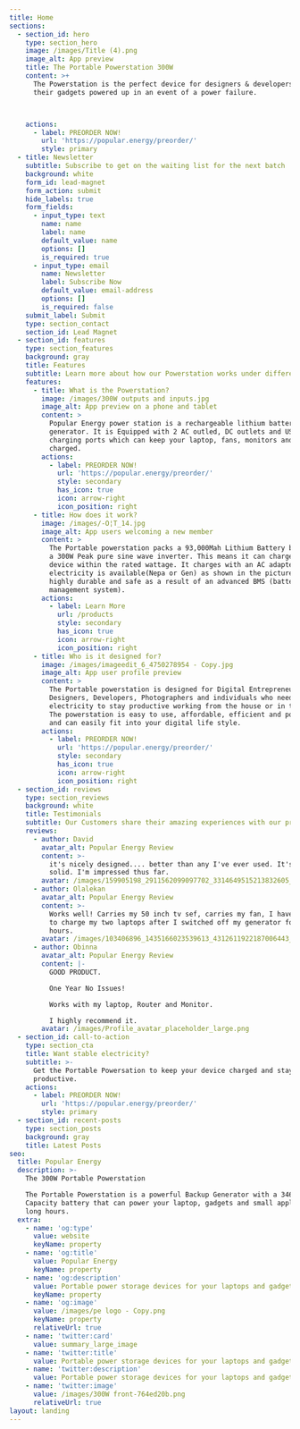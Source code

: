 ```yaml
---
title: Home
sections:
  - section_id: hero
    type: section_hero
    image: /images/Title (4).png
    image_alt: App preview
    title: The Portable Powerstation 300W
    content: >+
      The Powerstation is the perfect device for designers & developers to keep
      their gadgets powered up in an event of a power failure.



    actions:
      - label: PREORDER NOW!
        url: 'https://popular.energy/preorder/'
        style: primary
  - title: Newsletter
    subtitle: Subscribe to get on the waiting list for the next batch
    background: white
    form_id: lead-magnet
    form_action: submit
    hide_labels: true
    form_fields:
      - input_type: text
        name: name
        label: name
        default_value: name
        options: []
        is_required: true
      - input_type: email
        name: Newsletter
        label: Subscribe Now
        default_value: email-address
        options: []
        is_required: false
    submit_label: Submit
    type: section_contact
    section_id: Lead Magnet
  - section_id: features
    type: section_features
    background: gray
    title: Features
    subtitle: Learn more about how our Powerstation works under different applications.
    features:
      - title: What is the Powerstation?
        image: /images/300W outputs and inputs.jpg
        image_alt: App preview on a phone and tablet
        content: >
          Popular Energy power station is a rechargeable lithium battery-powered
          generator. It is Equipped with 2 AC outled, DC outlets and USB
          charging ports which can keep your laptop, fans, monitors and gadgets
          charged.
        actions:
          - label: PREORDER NOW!
            url: 'https://popular.energy/preorder/'
            style: secondary
            has_icon: true
            icon: arrow-right
            icon_position: right
      - title: How does it work?
        image: /images/-O¦T_14.jpg
        image_alt: App users welcoming a new member
        content: >
          The Portable powerstation packs a 93,000Mah Lithium Battery backed by
          a 300W Peak pure sine wave inverter. This means it can charge any
          device within the rated wattage. It charges with an AC adapter when
          electricity is available(Nepa or Gen) as shown in the picture. It is
          highly durable and safe as a result of an advanced BMS (battery
          management system).
        actions:
          - label: Learn More
            url: /products
            style: secondary
            has_icon: true
            icon: arrow-right
            icon_position: right
      - title: Who is it designed for?
        image: /images/imageedit_6_4750278954 - Copy.jpg
        image_alt: App user profile preview
        content: >
          The Portable powerstation is designed for Digital Entrepreneurs,
          Designers, Developers, Photographers and individuals who need stable
          electricity to stay productive working from the house or in the field.
          The powerstation is easy to use, affordable, efficient and portable
          and can easily fit into your digital life style. 
        actions:
          - label: PREORDER NOW!
            url: 'https://popular.energy/preorder/'
            style: secondary
            has_icon: true
            icon: arrow-right
            icon_position: right
  - section_id: reviews
    type: section_reviews
    background: white
    title: Testimonials
    subtitle: Our Customers share their amazing experiences with our product!
    reviews:
      - author: David
        avatar_alt: Popular Energy Review
        content: >-
          it's nicely designed.... better than any I've ever used. It's very
          solid. I'm impressed thus far.
        avatar: /images/159905198_2911562099097702_3314649515213832605_n.jpg
      - author: Olalekan
        avatar_alt: Popular Energy Review
        content: >-
          Works well! Carries my 50 inch tv sef, carries my fan, I have used it
          to charge my two laptops after I switched off my generator for several
          hours.
        avatar: /images/103406896_1435166023539613_4312611922187006443_n.jpg
      - author: Obinna
        avatar_alt: Popular Energy Review
        content: |-
          GOOD PRODUCT.

          One Year No Issues!

          Works with my laptop, Router and Monitor.

          I highly recommend it.
        avatar: /images/Profile_avatar_placeholder_large.png
  - section_id: call-to-action
    type: section_cta
    title: Want stable electricity?
    subtitle: >-
      Get the Portable Powersation to keep your device charged and stay
      productive.
    actions:
      - label: PREORDER NOW!
        url: 'https://popular.energy/preorder/'
        style: primary
  - section_id: recent-posts
    type: section_posts
    background: gray
    title: Latest Posts
seo:
  title: Popular Energy
  description: >-
    The 300W Portable Powerstation

    The Portable Powerstation is a powerful Backup Generator with a 346wh
    Capacity battery that can power your laptop, gadgets and small appliances fo
    long hours. 
  extra:
    - name: 'og:type'
      value: website
      keyName: property
    - name: 'og:title'
      value: Popular Energy
      keyName: property
    - name: 'og:description'
      value: Portable power storage devices for your laptops and gadgets.
      keyName: property
    - name: 'og:image'
      value: /images/pe logo - Copy.png
      keyName: property
      relativeUrl: true
    - name: 'twitter:card'
      value: summary_large_image
    - name: 'twitter:title'
      value: Portable power storage devices for your laptops and gadgets.
    - name: 'twitter:description'
      value: Portable power storage devices for your laptops and gadgets.
    - name: 'twitter:image'
      value: /images/300W front-764ed20b.png
      relativeUrl: true
layout: landing
---
```

